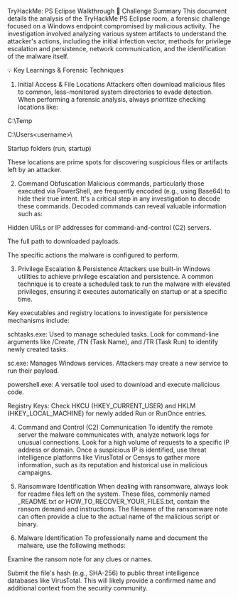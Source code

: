 TryHackMe: PS Eclipse Walkthrough
📝 Challenge Summary
This document details the analysis of the TryHackMe PS Eclipse room, a forensic challenge focused on a Windows endpoint compromised by malicious activity. The investigation involved analyzing various system artifacts to understand the attacker's actions, including the initial infection vector, methods for privilege escalation and persistence, network communication, and the identification of the malware itself.

💡 Key Learnings & Forensic Techniques
1. Initial Access & File Locations
Attackers often download malicious files to common, less-monitored system directories to evade detection. When performing a forensic analysis, always prioritize checking locations like:

C:\Temp

C:\Users\<username>\

Startup folders (run, startup)

These locations are prime spots for discovering suspicious files or artifacts left by an attacker.

2. Command Obfuscation
Malicious commands, particularly those executed via PowerShell, are frequently encoded (e.g., using Base64) to hide their true intent. It's a critical step in any investigation to decode these commands. Decoded commands can reveal valuable information such as:

Hidden URLs or IP addresses for command-and-control (C2) servers.

The full path to downloaded payloads.

The specific actions the malware is configured to perform.

3. Privilege Escalation & Persistence
Attackers use built-in Windows utilities to achieve privilege escalation and persistence. A common technique is to create a scheduled task to run the malware with elevated privileges, ensuring it executes automatically on startup or at a specific time.

Key executables and registry locations to investigate for persistence mechanisms include:

schtasks.exe: Used to manage scheduled tasks. Look for command-line arguments like /Create, /TN (Task Name), and /TR (Task Run) to identify newly created tasks.

sc.exe: Manages Windows services. Attackers may create a new service to run their payload.

powershell.exe: A versatile tool used to download and execute malicious code.

Registry Keys: Check HKCU (HKEY_CURRENT_USER) and HKLM (HKEY_LOCAL_MACHINE) for newly added Run or RunOnce entries.

4. Command and Control (C2) Communication
To identify the remote server the malware communicates with, analyze network logs for unusual connections. Look for a high volume of requests to a specific IP address or domain. Once a suspicious IP is identified, use threat intelligence platforms like VirusTotal or Censys to gather more information, such as its reputation and historical use in malicious campaigns.

5. Ransomware Identification
When dealing with ransomware, always look for readme files left on the system. These files, commonly named _README.txt or HOW_TO_RECOVER_YOUR_FILES.txt, contain the ransom demand and instructions. The filename of the ransomware note can often provide a clue to the actual name of the malicious script or binary.

6. Malware Identification
To professionally name and document the malware, use the following methods:

Examine the ransom note for any clues or names.

Submit the file's hash (e.g., SHA-256) to public threat intelligence databases like VirusTotal. This will likely provide a confirmed name and additional context from the security community.
